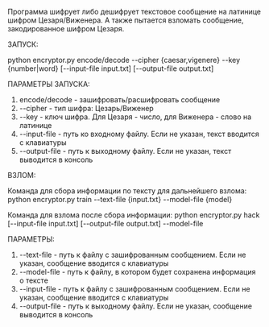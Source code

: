 Программа шифрует либо дешифрует текстовое сообщение на латинице шифром Цезаря/Виженера. А также пытается взломать сообщение, закодированное шифром Цезаря.

ЗАПУСК:

python encryptor.py encode/decode --cipher {caesar,vigenere}
--key {number|word} [--input-file input.txt]
[--output-file output.txt]

ПАРАМЕТРЫ ЗАПУСКА:
1) encode/decode - зашифровать/расшифровать сообщение
2) --cipher - тип шифра: Цезарь/Виженер
3) --key - ключ шифра. Для Цезаря - число, для Виженера - слово на латинице
4) --input-file - путь ко входному файлу. Если не указан, текст вводится с клавиатуры
5) --output-file - путь к выходному файлу. Если не указан, текст выводится в консоль

ВЗЛОМ:

Команда для сбора информации по тексту для дальнейшего взлома:
  python encryptor.py train --text-file {input.txt} --model-file {model}

Команда для взлома после сбора информации:
  python encryptor.py hack [--input-file input.txt] [--output-file output.txt] --model-file
  
ПАРАМЕТРЫ:
1) --text-file - путь к файлу с зашифрованным сообщением. Если не указан, сообщение вводится с клавиатуры
2) --model-file - путь к файлу, в котором будет сохранена информация о тексте
3) --input-file - путь к файлу с зашифрованным сообщением. Если не указан, сообщение вводится с клавиатуры
4) --output-file - путь к выходному файлу. Если не указан, сообщение выводится в консоль
